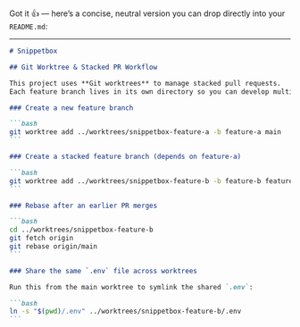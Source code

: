 Got it 👍 — here’s a concise, neutral version you can drop directly into your `README.md`:

---

````markdown
# Snippetbox

## Git Worktree & Stacked PR Workflow

This project uses **Git worktrees** to manage stacked pull requests.  
Each feature branch lives in its own directory so you can develop multiple branches in parallel.

### Create a new feature branch

```bash
git worktree add ../worktrees/snippetbox-feature-a -b feature-a main
```

### Create a stacked feature branch (depends on feature-a)

```bash
git worktree add ../worktrees/snippetbox-feature-b -b feature-b feature-a
```

### Rebase after an earlier PR merges

```bash
cd ../worktrees/snippetbox-feature-b
git fetch origin
git rebase origin/main
```

### Share the same `.env` file across worktrees

Run this from the main worktree to symlink the shared `.env`:

```bash
ln -s "$(pwd)/.env" ../worktrees/snippetbox-feature-b/.env
```
